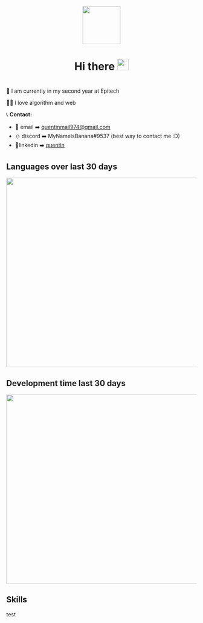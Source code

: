 <div id="header" align="center">
  <img src="https://media.giphy.com/media/M9gbBd9nbDrOTu1Mqx/giphy.gif" width="100"/>
  <h1> Hi there <img src="https://media.giphy.com/media/3oGRFh9szq10x1HAys/giphy.gif" width="30px"/> <h1>
</div>

🔭 I am currently in my second year at Epitech

👨‍🏫 I love algorithm and web

📞 **Contact:**
- 📧 email ➡️ quentinmail974@gmail.com
- ⛄ discord ➡️ MyNameIsBanana#9537 (best way to contact me :D)
- 📱linkedin ➡️ [quentin](https://www.linkedin.com/in/quentinrbt/)

<h2>Languages over last 30 days</h2>

<p align="center">
  <img src="https://wakatime.com/share/@09c93ba0-d4ce-4a6f-9cf2-f345d63b9474/6ca41455-719e-4c2a-97a7-0a184dbd931f.svg" width="900" height="500"/>
</p>

<h2>Development time last 30 days</h2>

<p align="center">
  <img src="https://wakatime.com/share/@09c93ba0-d4ce-4a6f-9cf2-f345d63b9474/e1a34f77-2026-4489-8fcb-d79c5e7e1692.svg" width="900" height="500"/>
</p>

<h2>Skills</h2>
 test

